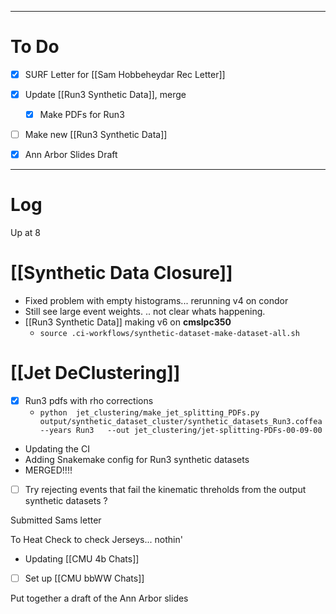 

---
# To Do

- [x] SURF Letter for [[Sam Hobbeheydar Rec Letter]]
- [x] Update [[Run3 Synthetic Data]], merge 
	- [x]  Make PDFs for Run3 
- [ ] Make new [[Run3 Synthetic Data]]
- [x] Ann Arbor Slides Draft


---

# Log

Up at 8 

# [[Synthetic Data Closure]]
- Fixed problem with empty histograms... rerunning v4 on condor
- Still see large event weights. .. not clear whats happening.
- [[Run3 Synthetic Data]] making v6 on **cmslpc350**
	- `source .ci-workflows/synthetic-dataset-make-dataset-all.sh `

# [[Jet DeClustering]]
- [x] Run3 pdfs with rho corrections
	- `python  jet_clustering/make_jet_splitting_PDFs.py output/synthetic_dataset_cluster/synthetic_datasets_Run3.coffea  --years Run3   --out jet_clustering/jet-splitting-PDFs-00-09-00`
- Updating the CI
- Adding Snakemake config for Run3 synthetic datasets
- MERGED!!!!
- [ ] Try rejecting events that fail the kinematic threholds from the output synthetic datasets ?

Submitted Sams letter

To Heat Check to check Jerseys... nothin'

- Updating [[CMU 4b Chats]]
- [ ] Set up [[CMU bbWW Chats]]

Put together a draft of the Ann Arbor slides